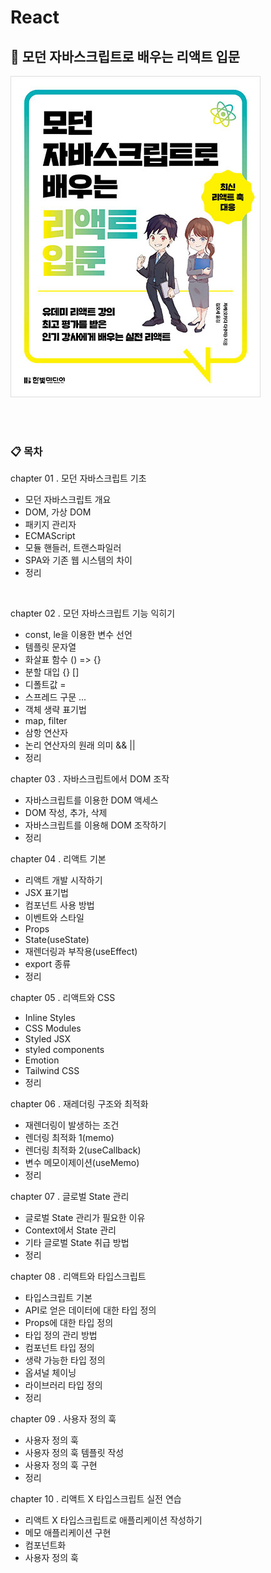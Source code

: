 # React

## 📖 모던 자바스크립트로 배우는 리액트 입문
![book.png](./assets/book.jpg)

<br>
<br>

### 📋 목차
chapter 01 . 모던 자바스크립트 기초
- 모던 자바스크립트 개요
- DOM, 가상 DOM
- 패키지 관리자
- ECMAScript
- 모듈 핸들러, 트랜스파일러
- SPA와 기존 웹 시스템의 차이
- 정리

<br>

chapter 02 . 모던 자바스크립트 기능 익히기
- const, le을 이용한 변수 선언
- 템플릿 문자열
- 화살표 함수 () => {}
- 분할 대입 {} []
- 디폴트값 =
- 스프레드 구문 ...
- 객체 생략 표기법
- map, filter
- 삼항 연산자
- 논리 연산자의 원래 의미 && ||
- 정리

chapter 03 . 자바스크립트에서 DOM 조작
- 자바스크립트를 이용한 DOM 액세스
- DOM 작성, 추가, 삭제
- 자바스크립트를 이용해 DOM 조작하기
- 정리

chapter 04 . 리액트 기본
- 리액트 개발 시작하기
- JSX 표기법
- 컴포넌트 사용 방법
- 이벤트와 스타일
- Props
- State(useState)
- 재렌더링과 부작용(useEffect)
- export 종류
- 정리

chapter 05 . 리액트와 CSS
- Inline Styles
- CSS Modules
- Styled JSX
- styled components
- Emotion
- Tailwind CSS
- 정리

chapter 06 . 재레더링 구조와 최적화
- 재렌더링이 발생하는 조건
- 렌더링 최적화 1(memo)
- 렌더링 최적화 2(useCallback)
- 변수 메모이제이션(useMemo)
- 정리

chapter 07 . 글로벌 State 관리
- 글로벌 State 관리가 필요한 이유
- Context에서 State 관리
- 기타 글로벌 State 취급 방법
- 정리

chapter 08 . 리액트와 타입스크립트
- 타입스크립트 기본
- API로 얻은 데이터에 대한 타입 정의
- Props에 대한 타입 정의
- 타입 정의 관리 방법
- 컴포넌트 타입 정의
- 생략 가능한 타입 정의
- 옵셔널 체이닝
- 라이브러리 타입 정의
- 정리

chapter 09 . 사용자 정의 훅
- 사용자 정의 훅
- 사용자 정의 훅 템플릿 작성
- 사용자 정의 훅 구현
- 정리

chapter 10 . 리액트 X 타입스크립트 실전 연습
- 리액트 X 타입스크립트로 애플리케이션 작성하기
- 메모 애플리케이션 구현
- 컴포넌트화
- 사용자 정의 훅 

